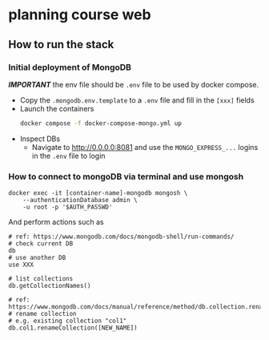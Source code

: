 # planning course web

## How to run the stack

### Initial deployment of MongoDB

***IMPORTANT*** the env file should be `.env` file to be used by docker compose.

* Copy the `.mongodb.env.template` to a `.env` file and fill in the `[xxx]` fields
* Launch the containers
    ```bash
    docker compose -f docker-compose-mongo.yml up
    ```
* Inspect DBs
    * Navigate to http://0.0.0.0:8081 and use the `MONGO_EXPRESS_...` logins in the `.env` file to login

### How to connect to mongoDB via terminal and use mongosh

```
docker exec -it [container-name]-mongodb mongosh \
    --authenticationDatabase admin \
    -u root -p '$AUTH_PASSWD'
```

And perform actions such as
```
# ref: https://www.mongodb.com/docs/mongodb-shell/run-commands/
# check current DB
db
# use another DB
use XXX

# list collections
db.getCollectionNames()

# ref: https://www.mongodb.com/docs/manual/reference/method/db.collection.renameCollection/
# rename collection
# e.g. existing collection "col1"
db.col1.renameCollection([NEW_NAME])
```